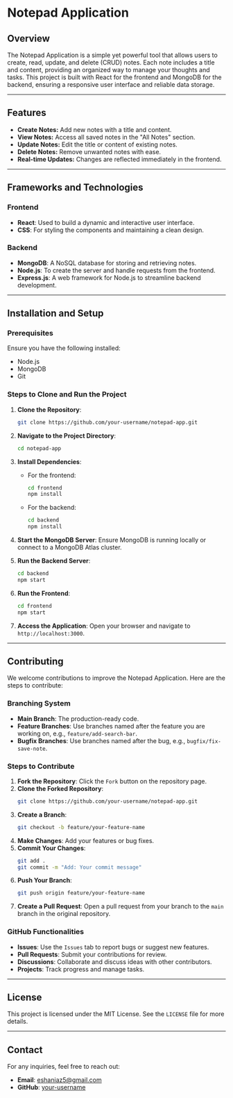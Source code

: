 # Notepad Application

## Overview

The Notepad Application is a simple yet powerful tool that allows users to create, read, update, and delete (CRUD) notes. Each note includes a title and content, providing an organized way to manage your thoughts and tasks. This project is built with React for the frontend and MongoDB for the backend, ensuring a responsive user interface and reliable data storage.

---

## Features

- **Create Notes:** Add new notes with a title and content.
- **View Notes:** Access all saved notes in the "All Notes" section.
- **Update Notes:** Edit the title or content of existing notes.
- **Delete Notes:** Remove unwanted notes with ease.
- **Real-time Updates:** Changes are reflected immediately in the frontend.

---

## Frameworks and Technologies

### Frontend

- **React**: Used to build a dynamic and interactive user interface.
- **CSS**: For styling the components and maintaining a clean design.

### Backend

- **MongoDB**: A NoSQL database for storing and retrieving notes.
- **Node.js**: To create the server and handle requests from the frontend.
- **Express.js**: A web framework for Node.js to streamline backend development.

---

## Installation and Setup

### Prerequisites

Ensure you have the following installed:

- Node.js
- MongoDB
- Git

### Steps to Clone and Run the Project

1. **Clone the Repository**:
   ```bash
   git clone https://github.com/your-username/notepad-app.git
   ```
2. **Navigate to the Project Directory**:
   ```bash
   cd notepad-app
   ```
3. **Install Dependencies**:
   - For the frontend:
     ```bash
     cd frontend
     npm install
     ```
   - For the backend:
     ```bash
     cd backend
     npm install
     ```
4. **Start the MongoDB Server**:
   Ensure MongoDB is running locally or connect to a MongoDB Atlas cluster.

5. **Run the Backend Server**:
   ```bash
   cd backend
   npm start
   ```
6. **Run the Frontend**:
   ```bash
   cd frontend
   npm start
   ```
7. **Access the Application**:
   Open your browser and navigate to `http://localhost:3000`.

---

## Contributing

We welcome contributions to improve the Notepad Application. Here are the steps to contribute:

### Branching System

- **Main Branch**: The production-ready code.
- **Feature Branches**: Use branches named after the feature you are working on, e.g., `feature/add-search-bar`.
- **Bugfix Branches**: Use branches named after the bug, e.g., `bugfix/fix-save-note`.

### Steps to Contribute

1. **Fork the Repository**:
   Click the `Fork` button on the repository page.
2. **Clone the Forked Repository**:
   ```bash
   git clone https://github.com/your-username/notepad-app.git
   ```
3. **Create a Branch**:
   ```bash
   git checkout -b feature/your-feature-name
   ```
4. **Make Changes**:
   Add your features or bug fixes.
5. **Commit Your Changes**:
   ```bash
   git add .
   git commit -m "Add: Your commit message"
   ```
6. **Push Your Branch**:
   ```bash
   git push origin feature/your-feature-name
   ```
7. **Create a Pull Request**:
   Open a pull request from your branch to the `main` branch in the original repository.

### GitHub Functionalities

- **Issues**: Use the `Issues` tab to report bugs or suggest new features.
- **Pull Requests**: Submit your contributions for review.
- **Discussions**: Collaborate and discuss ideas with other contributors.
- **Projects**: Track progress and manage tasks.

---

## License

This project is licensed under the MIT License. See the `LICENSE` file for more details.

---

## Contact

For any inquiries, feel free to reach out:

- **Email**: eshaniaz5@gmail.com
- **GitHub**: [your-username](https://github.com/eshaniaz09)
